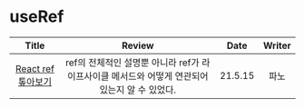 # useRef

|                                                    Title                                                    |                                            Review                                            |  Date   | Writer |
| :---------------------------------------------------------------------------------------------------------: | :------------------------------------------------------------------------------------------: | :-----: | :----: |
| <a href="https://tecoble.techcourse.co.kr/post/2021-05-15-react-ref/" target="_blank">React ref 톺아보기<a> | ref의 전체적인 설명뿐 아니라 ref가 라이프사이클 메서드와 어떻게 연관되어있는지 알 수 있었다. | 21.5.15 |  파노  |
